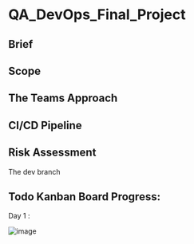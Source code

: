 # QA_DevOps_Final_Project



## Brief
## Scope
## The Teams Approach
## CI/CD Pipeline
## Risk Assessment





The dev branch



## Todo Kanban Board Progress:

Day  1 :

![image](https://user-images.githubusercontent.com/81659044/124495718-5e3d7280-ddb0-11eb-8980-347d07153d50.png)
